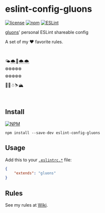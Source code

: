 # eslint-config-gluons
[![license](https://img.shields.io/github/license/gluons/eslint-config-gluons.svg?style=flat-square)](https://github.com/gluons/eslint-config-gluons/blob/master/LICENSE)
[![npm](https://img.shields.io/npm/v/eslint-config-gluons.svg?style=flat-square)](https://www.npmjs.com/package/eslint-config-gluons)
[![ESLint](https://img.shields.io/badge/ESLint%20Config-gluons-463FD4.svg?style=flat-square)](https://github.com/gluons/eslint-config-gluons)

[gluons](https://github.com/gluons)' personal ESLint shareable config

A set of my ❤️ favorite rules.

<br>

🌤🌨🚀🌨🌨  
❄️❄️❄️❄️❄️  
❄️❄️❄️❄️❄️  
🎄🎄☃⛷🏔

<br>

## Install
[![NPM](https://nodei.co/npm/eslint-config-gluons.png?compact=true)](https://www.npmjs.com/package/eslint-config-gluons)

```
npm install --save-dev eslint-config-gluons
```

## Usage
Add this to your [`.eslintrc.*`](http://eslint.org/docs/user-guide/configuring#configuration-file-formats) file:
```json
{
	"extends": "gluons"
}
```

## Rules
See my rules at [Wiki](https://github.com/gluons/eslint-config-gluons/wiki/Rules).
